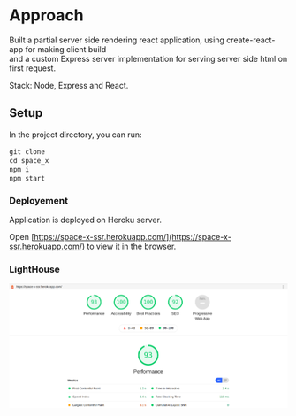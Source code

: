 # Approach

Built a partial server side rendering react application, using create-react-app for making client build\
and a custom Express server implementation for serving server side html on first request.

Stack: Node, Express and React.

## Setup

In the project directory, you can run:

```
git clone
cd space_x
npm i
npm start
```

### Deployement

Application is deployed on Heroku server.

Open [https://space-x-ssr.herokuapp.com/](https://space-x-ssr.herokuapp.com/) to view it in the browser.


### LightHouse

![alt text](screenshots/lightHouse.png)

